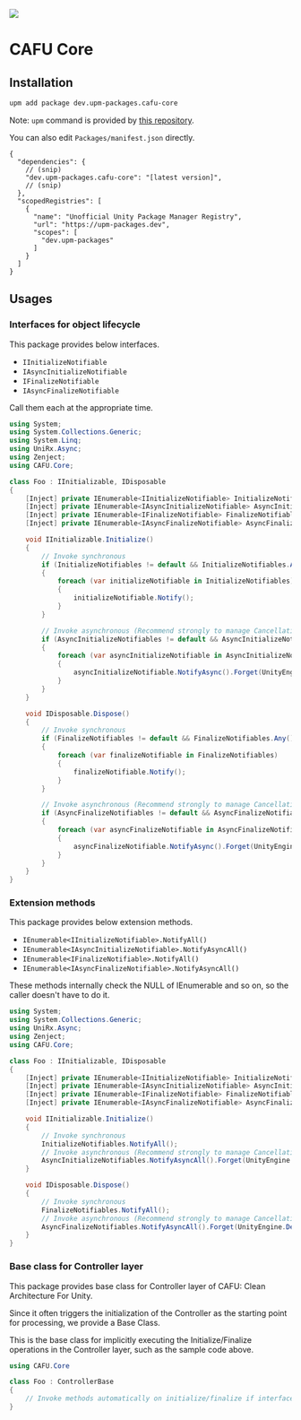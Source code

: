 ![](https://github.com/upm-packages/CAFU.Core/workflows/Publish%20UPM%20Package/badge.svg)

# CAFU Core

## Installation

```bash
upm add package dev.upm-packages.cafu-core
```

Note: `upm` command is provided by [this repository](https://github.com/upm-packages/upm-cli).

You can also edit `Packages/manifest.json` directly.

```jsonc
{
  "dependencies": {
    // (snip)
    "dev.upm-packages.cafu-core": "[latest version]",
    // (snip)
  },
  "scopedRegistries": [
    {
      "name": "Unofficial Unity Package Manager Registry",
      "url": "https://upm-packages.dev",
      "scopes": [
        "dev.upm-packages"
      ]
    }
  ]
}
```

## Usages

### Interfaces for object lifecycle

This package provides below interfaces.

- `IInitializeNotifiable`
- `IAsyncInitializeNotifiable`
- `IFinalizeNotifiable`
- `IAsyncFinalizeNotifiable`

Call them each at the appropriate time.

```cs
using System;
using System.Collections.Generic;
using System.Linq;
using UniRx.Async;
using Zenject;
using CAFU.Core;

class Foo : IInitializable, IDisposable
{
    [Inject] private IEnumerable<IInitializeNotifiable> InitializeNotifiables { get; }
    [Inject] private IEnumerable<IAsyncInitializeNotifiable> AsyncInitializeNotifiables { get; }
    [Inject] private IEnumerable<IFinalizeNotifiable> FinalizeNotifiables { get; }
    [Inject] private IEnumerable<IAsyncFinalizeNotifiable> AsyncFinalizeNotifiables { get; }

    void IInitializable.Initialize()
    {
        // Invoke synchronous
        if (InitializeNotifiables != default && InitializeNotifiables.Any())
        {
            foreach (var initializeNotifiable in InitializeNotifiables)
            {
                initializeNotifiable.Notify();
            }
        }

        // Invoke asynchronous (Recommend strongly to manage CancellationToken)
        if (AsyncInitializeNotifiables != default && AsyncInitializeNotifiables.Any())
        {
            foreach (var asyncInitializeNotifiable in AsyncInitializeNotifiables)
            {
                asyncInitializeNotifiable.NotifyAsync().Forget(UnityEngine.Debug.LogException);
            }
        }
    }

    void IDisposable.Dispose()
    {
        // Invoke synchronous
        if (FinalizeNotifiables != default && FinalizeNotifiables.Any())
        {
            foreach (var finalizeNotifiable in FinalizeNotifiables)
            {
                finalizeNotifiable.Notify();
            }
        }

        // Invoke asynchronous (Recommend strongly to manage CancellationToken)
        if (AsyncFinalizeNotifiables != default && AsyncFinalizeNotifiables.Any())
        {
            foreach (var asyncFinalizeNotifiable in AsyncFinalizeNotifiables)
            {
                asyncFinalizeNotifiable.NotifyAsync().Forget(UnityEngine.Debug.LogException);
            }
        }
    }
}
```

### Extension methods

This package provides below extension methods.

- `IEnumerable<IInitializeNotifiable>.NotifyAll()`
- `IEnumerable<IAsyncInitializeNotifiable>.NotifyAsyncAll()`
- `IEnumerable<IFinalizeNotifiable>.NotifyAll()`
- `IEnumerable<IAsyncFinalizeNotifiable>.NotifyAsyncAll()`

These methods internally check the NULL of IEnumerable and so on, so the caller doesn't have to do it.

```cs
using System;
using System.Collections.Generic;
using UniRx.Async;
using Zenject;
using CAFU.Core;

class Foo : IInitializable, IDisposable
{
    [Inject] private IEnumerable<IInitializeNotifiable> InitializeNotifiables { get; }
    [Inject] private IEnumerable<IAsyncInitializeNotifiable> AsyncInitializeNotifiables { get; }
    [Inject] private IEnumerable<IFinalizeNotifiable> FinalizeNotifiables { get; }
    [Inject] private IEnumerable<IAsyncFinalizeNotifiable> AsyncFinalizeNotifiables { get; }

    void IInitializable.Initialize()
    {
        // Invoke synchronous
        InitializeNotifiables.NotifyAll();
        // Invoke asynchronous (Recommend strongly to manage CancellationToken)
        AsyncInitializeNotifiables.NotifyAsyncAll().Forget(UnityEngine.Debug.LogException);
    }

    void IDisposable.Dispose()
    {
        // Invoke synchronous
        FinalizeNotifiables.NotifyAll();
        // Invoke asynchronous (Recommend strongly to manage CancellationToken)
        AsyncFinalizeNotifiables.NotifyAsyncAll().Forget(UnityEngine.Debug.LogException);
    }
}
```

### Base class for Controller layer

This package provides base class for Controller layer of CAFU: Clean Architecture For Unity.

Since it often triggers the initialization of the Controller as the starting point for processing, we provide a Base Class.

This is the base class for implicitly executing the Initialize/Finalize operations in the Controller layer, such as the sample code above.

```cs
using CAFU.Core

class Foo : ControllerBase
{
    // Invoke methods automatically on initialize/finalize if interfaces are bounds
}
```
